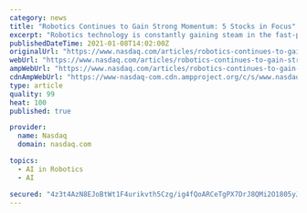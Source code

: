 ```yaml
---
category: news
title: "Robotics Continues to Gain Strong Momentum: 5 Stocks in Focus"
excerpt: "Robotics technology is constantly gaining steam in the fast-paced world on the back of robust demand for automation, which increases efficiency and ease of work, and saves both time and labor. Further,"
publishedDateTime: 2021-01-08T14:02:00Z
originalUrl: "https://www.nasdaq.com/articles/robotics-continues-to-gain-strong-momentum%3A-5-stocks-in-focus-2021-01-08"
webUrl: "https://www.nasdaq.com/articles/robotics-continues-to-gain-strong-momentum%3A-5-stocks-in-focus-2021-01-08"
ampWebUrl: "https://www.nasdaq.com/articles/robotics-continues-to-gain-strong-momentum%3A-5-stocks-in-focus-2021-01-08?amp"
cdnAmpWebUrl: "https://www-nasdaq-com.cdn.ampproject.org/c/s/www.nasdaq.com/articles/robotics-continues-to-gain-strong-momentum%3A-5-stocks-in-focus-2021-01-08?amp"
type: article
quality: 99
heat: 100
published: true

provider:
  name: Nasdaq
  domain: nasdaq.com

topics:
  - AI in Robotics
  - AI

secured: "4z3t4AzN8EJoBtWt1F4urikvth5Czg/ig4fQoARCeTgPX7DrJ8QMi2O1805yJBbcpSi0cJ80EmPWpJE9cxjlXg8S+3xFHhNJgWNco6t5+qCN0GEBv7KmoVBjJpxCQyRgbe7ZJ1VIXxN1Pa/RF3rxchYHnW090/bLuV0ge1UBy0j6CrEZSbuUG3/naH7GkrW1nWfXMtzRoMH/wGNVgRNjOyiY3SAoEZcwAYlavqkEBsKe8AMYEHwZA48Ozy+12ODYnFZGcdN3j6qlUK36GZfVwowlIW7jTuI7EZvei4WulVOn3+kyDRrrRBoliRr6wmT97hQk/VeCn7CC3oV7AWeOEUITR27VaLzCPJpd9L7HvB0=;xCjbjEYjguI5KfhWcQ+H3A=="
---
```


